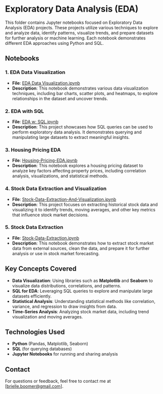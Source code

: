 # Exploratory Data Analysis (EDA)

This folder contains Jupyter notebooks focused on Exploratory Data Analysis (EDA) projects. These projects utilize various techniques to explore and analyze data, identify patterns, visualize trends, and prepare datasets for further analysis or machine learning. Each notebook demonstrates different EDA approaches using Python and SQL.

## Notebooks

### 1. **EDA Data Visualization**
   - **File**: [EDA Data Visualization.ipynb](./EDA%20Data%20Visualization.ipynb)
   - **Description**: This notebook demonstrates various data visualization techniques, including bar charts, scatter plots, and heatmaps, to explore relationships in the dataset and uncover trends.

### 2. **EDA with SQL**
   - **File**: [EDA w: SQL.ipynb](./EDA%20w%3A%20SQL.ipynb)
   - **Description**: This project showcases how SQL queries can be used to perform exploratory data analysis. It demonstrates querying and manipulating large datasets to extract meaningful insights.

### 3. **Housing Pricing EDA**
   - **File**: [Housing-Pricing-EDA.ipynb](./Housing-Pricing-EDA.ipynb)
   - **Description**: This notebook explores a housing pricing dataset to analyze key factors affecting property prices, including correlation analysis, visualizations, and statistical methods.

### 4. **Stock Data Extraction and Visualization**
   - **File**: [Stock-Data-Extraction-And-Visualization.ipynb](./Stock-Data-Extraction-And-Visualization.ipynb)
   - **Description**: This project focuses on extracting historical stock data and visualizing it to identify trends, moving averages, and other key metrics that influence stock market decisions.

### 5. **Stock Data Extraction**
   - **File**: [Stock-Data-Extraction.ipynb](./Stock-Data-Extraction.ipynb)
   - **Description**: This notebook demonstrates how to extract stock market data from external sources, clean the data, and prepare it for further analysis or use in stock market forecasting.

## Key Concepts Covered
- **Data Visualization**: Using libraries such as **Matplotlib** and **Seaborn** to visualize data distributions, correlations, and patterns.
- **SQL for EDA**: Leveraging SQL queries to explore and manipulate large datasets efficiently.
- **Statistical Analysis**: Understanding statistical methods like correlation, variance, and regression to draw insights from data.
- **Time-Series Analysis**: Analyzing stock market data, including trend visualization and moving averages.

## Technologies Used
- **Python** (Pandas, Matplotlib, Seaborn)
- **SQL** (for querying databases)
- **Jupyter Notebooks** for running and sharing analysis

## Contact
For questions or feedback, feel free to contact me at [brielle.boomer@gmail.com].
